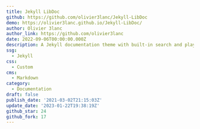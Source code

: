 ```yaml
---
title: Jekyll LibDoc
github: https://github.com/olivier3lanc/Jekyll-LibDoc
demo: https://olivier3lanc.github.io/Jekyll-LibDoc/
author: Olivier 3lanc
author_link: https://github.com/olivier3lanc
date: 2022-09-06T00:00:00.000Z
description: A Jekyll documentation theme with built-in search and playground.
ssg:
  - Jekyll
css:
  - Custom
cms:
  - Markdown
category:
  - Documentation
draft: false
publish_date: '2021-03-02T21:15:03Z'
update_date: '2023-01-22T19:38:19Z'
github_star: 24
github_fork: 17
---
```

